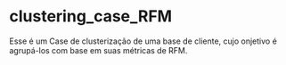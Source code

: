 # clustering_case_RFM
Esse é um Case de clusterização de uma base de cliente, cujo onjetivo é agrupá-los com base em suas métricas de RFM.
